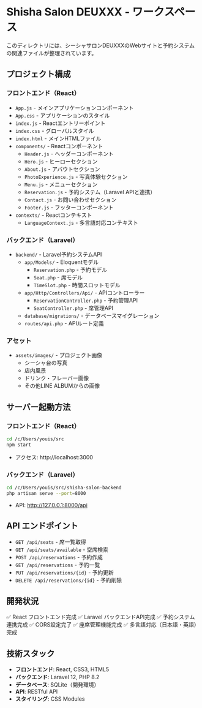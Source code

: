 # Shisha Salon DEUXXX - ワークスペース

このディレクトリには、シーシャサロンDEUXXXのWebサイトと予約システムの関連ファイルが整理されています。

## プロジェクト構成

### フロントエンド（React）
- `App.js` - メインアプリケーションコンポーネント
- `App.css` - アプリケーションのスタイル
- `index.js` - Reactエントリーポイント
- `index.css` - グローバルスタイル
- `index.html` - メインHTMLファイル
- `components/` - Reactコンポーネント
  - `Header.js` - ヘッダーコンポーネント
  - `Hero.js` - ヒーローセクション
  - `About.js` - アバウトセクション
  - `PhotoExperience.js` - 写真体験セクション
  - `Menu.js` - メニューセクション
  - `Reservation.js` - 予約システム（Laravel APIと連携）
  - `Contact.js` - お問い合わせセクション
  - `Footer.js` - フッターコンポーネント
- `contexts/` - Reactコンテキスト
  - `LanguageContext.js` - 多言語対応コンテキスト

### バックエンド（Laravel）
- `backend/` - Laravel予約システムAPI
  - `app/Models/` - Eloquentモデル
    - `Reservation.php` - 予約モデル
    - `Seat.php` - 席モデル
    - `TimeSlot.php` - 時間スロットモデル
  - `app/Http/Controllers/Api/` - APIコントローラー
    - `ReservationController.php` - 予約管理API
    - `SeatController.php` - 席管理API
  - `database/migrations/` - データベースマイグレーション
  - `routes/api.php` - APIルート定義

### アセット
- `assets/images/` - プロジェクト画像
  - シーシャ台の写真
  - 店内風景
  - ドリンク・フレーバー画像
  - その他LINE ALBUMからの画像


## サーバー起動方法

### フロントエンド（React）
```bash
cd /c/Users/youis/src
npm start
```
- アクセス: http://localhost:3000

### バックエンド（Laravel）
```bash
cd /c/Users/youis/src/shisha-salon-backend
php artisan serve --port=8000
```
- API: http://127.0.0.1:8000/api

## API エンドポイント

- `GET /api/seats` - 席一覧取得
- `GET /api/seats/available` - 空席検索
- `POST /api/reservations` - 予約作成
- `GET /api/reservations` - 予約一覧
- `PUT /api/reservations/{id}` - 予約更新
- `DELETE /api/reservations/{id}` - 予約削除

## 開発状況

✅ React フロントエンド完成
✅ Laravel バックエンドAPI完成
✅ 予約システム連携完成
✅ CORS設定完了
✅ 座席管理機能完成
✅ 多言語対応（日本語・英語）完成

## 技術スタック

- **フロントエンド**: React, CSS3, HTML5
- **バックエンド**: Laravel 12, PHP 8.2
- **データベース**: SQLite（開発環境）
- **API**: RESTful API
- **スタイリング**: CSS Modules